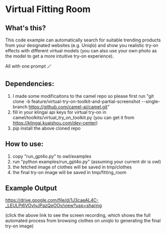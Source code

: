 # Virtual Fitting Room
## What's this?

This code example can automatically search for suitable trending products from your designated websites (e.g. Uniqlo) and show you realistic try-on effects with different virtual models (you can also use your own photo as the model to get a more intuitive try-on experience).

All with one prompt 🪄

## Dependencies:

 1. I made some modificaitons to the camel repo so please first run "git clone -b feature/virtual-try-on-toolkit-and-partial-screenshot --single-branch https://github.com/camel-ai/camel.git"
 2. fill in your klingai api keys for virtual try-on in camel/toolkits/virtual_try_on_toolkit.py (you can get it from https://klingai.kuaishou.com/dev-center)
 3. pip install the above cloned repo

## How to use: 
 1. copy "run_gpt4o.py" to owl/examples
 2. run "python examples/run_gpt4o.py" (assuming your current dir is owl)
 3. the fetched image of clothes will be saved in tmp/clothes
 4. the final try-on image will be saved in tmp/fitting_room

 ## Example Output
 https://drive.google.com/file/d/1J3caeAL4C-_LEULPi6VOvlyJPazQeOOv/view?usp=sharing

 (click the above link to see the screen recording, which shows the full automated process from browsing clothes on uniqlo to generating the final try-on image)